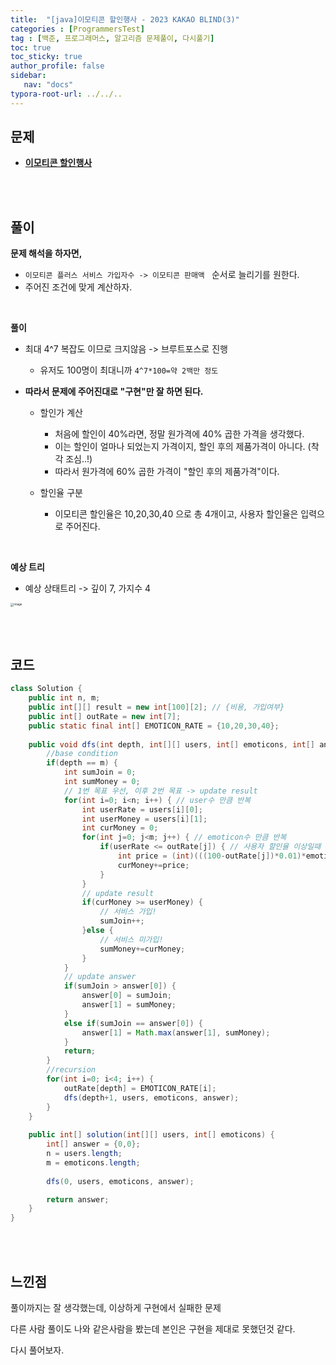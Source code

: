 ```yaml
---
title:  "[java]이모티콘 할인행사 - 2023 KAKAO BLIND(3)"
categories : [ProgrammersTest]
tag : [백준, 프로그래머스, 알고리즘 문제풀이, 다시풀기]
toc: true
toc_sticky: true
author_profile: false
sidebar:
   nav: "docs"
typora-root-url: ../../..
---
```




## 문제

* **[이모티콘 할인행사](https://school.programmers.co.kr/learn/courses/30/lessons/150368)**

<br><br>

## 풀이

**문제 해석을 하자면,**

* `이모티콘 플러스 서비스 가입자수 -> 이모티콘 판매액 ` 순서로 늘리기를 원한다.
* 주어진 조건에 맞게 계산하자.

<br>

**풀이**

* 최대 4^7 복잡도 이므로 크지않음 -> 브루트포스로 진행
  * 유저도 100명이 최대니까 `4^7*100=약 2백만 정도`

* **따라서 문제에 주어진대로 "구현"만 잘 하면 된다.**
  * 할인가 계산
    * 처음에 할인이 40%라면, 정말 원가격에 40% 곱한 가격을 생각했다.
    * 이는 할인이 얼마나 되었는지 가격이지, 할인 후의 제품가격이 아니다. (착각 조심..!)
    * 따라서 원가격에 60% 곱한 가격이 "할인 후의 제품가격"이다.

  * 할인율 구분
    * 이모티콘 할인율은 10,20,30,40 으로 총 4개이고, 사용자 할인율은 입력으로 주어진다.


<br>

**예상 트리**

* 예상 상태트리 -> 깊이 7, 가지수 4

<img src="https://github.com/BH946/bh946.github.io/assets/80165014/abd18b2a-8e2f-4608-9f18-0754061fbd72" alt="image" style="zoom: 33%;" /> 

<br><br>

## 코드

```java
class Solution {
    public int n, m;
    public int[][] result = new int[100][2]; // {비용, 가입여부}
    public int[] outRate = new int[7];
    public static final int[] EMOTICON_RATE = {10,20,30,40};
    
    public void dfs(int depth, int[][] users, int[] emoticons, int[] answer) {
        //base condition
        if(depth == m) {
            int sumJoin = 0;
            int sumMoney = 0;
            // 1번 목표 우선, 이후 2번 목표 -> update result
            for(int i=0; i<n; i++) { // user수 만큼 반복
                int userRate = users[i][0];
                int userMoney = users[i][1];
                int curMoney = 0;
                for(int j=0; j<m; j++) { // emoticon수 만큼 반복
                    if(userRate <= outRate[j]) { // 사용자 할인율 이상일때
                        int price = (int)(((100-outRate[j])*0.01)*emoticons[j]); // 할인가
                        curMoney+=price;
                    }
                }
                // update result
                if(curMoney >= userMoney) {
                    // 서비스 가입!
                    sumJoin++;
                }else {
                    // 서비스 미가입!
                    sumMoney+=curMoney;
                }
            }
            // update answer
            if(sumJoin > answer[0]) {
                answer[0] = sumJoin;
                answer[1] = sumMoney;
            }
            else if(sumJoin == answer[0]) {
                answer[1] = Math.max(answer[1], sumMoney);
            }
            return;
        }
        //recursion
        for(int i=0; i<4; i++) {
            outRate[depth] = EMOTICON_RATE[i];
            dfs(depth+1, users, emoticons, answer);
        }
    }
    
    public int[] solution(int[][] users, int[] emoticons) {
        int[] answer = {0,0};
        n = users.length;
        m = emoticons.length;
        
        dfs(0, users, emoticons, answer);

        return answer;
    }
}
```

<br>**<br>**

## **느낀점**

풀이까지는 잘 생각했는데, 이상하게 구현에서 실패한 문제

다른 사람 풀이도 나와 같은사람을 봤는데 본인은 구현을 제대로 못했던것 같다.

다시 풀어보자.
